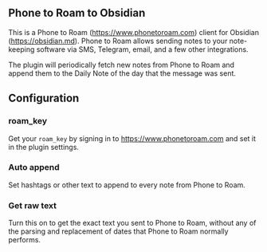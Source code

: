 ## Phone to Roam to Obsidian

This is a Phone to Roam (https://www.phonetoroam.com) client for Obsidian
(https://obsidian.md). Phone to Roam allows sending notes to your note-keeping
software via SMS, Telegram, email, and a few other integrations.

The plugin will periodically fetch new notes from Phone to Roam and append them
to the Daily Note of the day that the message was sent.

## Configuration

### roam_key

Get your `roam_key` by signing in to https://www.phonetoroam.com and set it in
the plugin settings.

### Auto append

Set hashtags or other text to append to every note from Phone to Roam.

### Get raw text

Turn this on to get the exact text you sent to Phone to Roam, without any of the
parsing and replacement of dates that Phone to Roam normally performs.